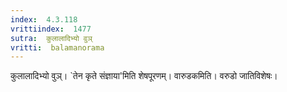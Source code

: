 ```yaml
---
index:  4.3.118
vrittiindex:  1477
sutra:  कुलालादिभ्यो वुञ्
vritti:  balamanorama 
---
```


कुलालादिभ्यो वुञ्। `तेन कृते संज्ञाया'मिति शेषपूरणम्। वारुडकमिति। वरुडो जातिविशेषः। 

